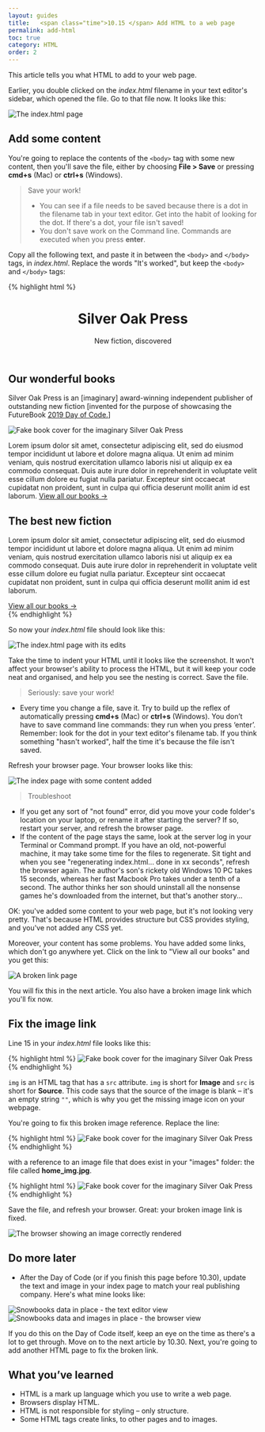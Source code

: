 ```yaml
---
layout: guides
title:   <span class="time">10.15 </span> Add HTML to a web page
permalink: add-html
toc: true
category: HTML
order: 2
---
```


<!-- <span class="tag tag--draft">Not started</span> -->
<!-- <span class="tag tag--progress">In progress</span> -->
<!-- <span class="tag tag--review">Ready for review</span> -->
<!-- <span class="tag tag--approved">Approved</span> -->

<p class="content__abstract">
  This article tells you what HTML to add to your web page.
</p>

Earlier, you double clicked on the _index.html_ filename in your text editor's sidebar, which opened the file. Go to that file now. It looks like this:

![The index.html page](/assets/images/index.png)

## Add some content

You're going to replace the contents of the `<body>` tag with some new content, then you'll save the file, either by choosing **File > Save** or pressing **cmd+s** (Mac) or **ctrl+s** (Windows).

> <span class="content__learn-more">Save your work!</span>
> * You can see if a file needs to be saved because there is a dot in the filename tab in your text editor. Get into the habit of looking for the dot. If there's a dot, your file isn't saved!
> * You don't save work on the Command line. Commands are executed when you press **enter**.

Copy all the following text, and paste it in between the `<body>` and `</body>` tags, in _index.html_. Replace the words "It's worked", but keep the `<body>` and `</body>` tags:

{% highlight html %}
  <header class="primary-header">
    <h1>Silver Oak Press</h1>
    <aside>New fiction, discovered</aside>
  </header>
  <section>
    <h2>Our wonderful books</h2>
    <p>
      Silver Oak Press is an [imaginary] award-winning independent publisher of outstanding new fiction [invented for the purpose of showcasing the FutureBook <a href="https://2019.dayofcode.co.uk">2019 Day of Code.</a>]
    </p>
    <img class="cover--home" src="" alt="Fake book cover for the imaginary Silver Oak Press" />
    <p>
      Lorem ipsum dolor sit amet, consectetur adipiscing elit, sed do eiusmod tempor incididunt ut labore et dolore magna aliqua. Ut enim ad minim veniam, quis nostrud exercitation ullamco laboris nisi ut aliquip ex ea commodo consequat. Duis aute irure dolor in reprehenderit in voluptate velit esse cillum dolore eu fugiat nulla pariatur. Excepteur sint occaecat cupidatat non proident, sunt in culpa qui officia deserunt mollit anim id est laborum.
      <a href="/portfolio/">View all our books →</a>
    </p>
  </section>
  <section>
    <h2>The best new fiction</h2>
    <p>
      Lorem ipsum dolor sit amiet, consectetur adipiscing elit, sed do eiusmod tempor incididunt ut labore et dolore magna aliqua. Ut enim ad minim veniam, quis nostrud exercitation ullamco laboris nisi ut aliquip ex ea commodo consequat. Duis aute irure dolor in reprehenderit in voluptate velit esse cillum dolore eu fugiat nulla pariatur. Excepteur sint occaecat cupidatat non proident, sunt in culpa qui officia deserunt mollit anim id est laborum.
    </p>
    <a href="/portfolio/">View all our books →</a>
  </section>
{% endhighlight %}

So now your _index.html_ file should look like this:

![The index.html page with its edits](assets/images/edited-index.png)

Take the time to indent your HTML until it looks like the screenshot. It won't affect your browser's ability to process the HTML, but it will keep your code neat and organised, and help you see the nesting is correct. Save the file.

> <span class="content__learn-more">Seriously: save your work!</span>
* Every time you change a file, save it. Try to build up the reflex of automatically pressing **cmd+s** (Mac) or **ctrl+s** (Windows). You don’t have to save command line commands: they run when you press ‘enter’. Remember: look for the dot in your text editor's filename tab. If you think something "hasn't worked", half the time it's because the file isn't saved.

Refresh your browser page. Your browser looks like this:

![The index page with some content added](assets/images/index-content.png)

> <span class="content__learn-more">Troubleshoot<span>
* If you get any sort of "not found" error, did you move your code folder's location on your laptop, or rename it after starting the server? If so, restart your server, and refresh the browser page.
* If the content of the page stays the same, look at the server log in your Terminal or Command prompt. If you have an old, not-powerful machine, it may take some time for the files to regenerate. Sit tight and when you see "regenerating index.html... done in xx seconds", refresh the browser again. The author's son's rickety old Windows 10 PC takes 15 seconds, whereas her fast Macbook Pro takes under a tenth of a second. The author thinks her son should uninstall all the nonsense games he's downloaded from the internet, but that's another story...

OK: you've added some content to your web page, but it's not looking very pretty. That's because HTML provides structure but CSS provides styling, and you've not added any CSS yet.

Moreover, your content has some problems. You have added some links, which don't go anywhere yet. Click on the link to "View all our books" and you get this:

![A broken link page](assets/images/broken-link.png)

You will fix this in the next article. You also have a broken image link which you'll fix now.

## Fix the image link

Line 15 in your _index.html_ file looks like this:

{% highlight html %}
<img class="cover--home" src="" alt="Fake book cover for the imaginary Silver Oak Press" />
{% endhighlight %}

`img` is an HTML tag that has a `src` attribute. `img` is short for **Image** and `src` is short for **Source**. This code says that the source of the image is blank – it's an empty string `""`, which is why you get the missing image icon on your webpage.

You're going to fix this broken image reference. Replace the line:

{% highlight html %}
<img class="cover--home" src="" alt="Fake book cover for the imaginary Silver Oak Press" />
{% endhighlight %}

with a reference to an image file that does exist in your "images" folder: the file called **home_img.jpg**.

{% highlight html %}
<img class="cover--home" src="/images/home_img.jpg" alt="Fake book cover for the imaginary Silver Oak Press" />
{% endhighlight %}

Save the file, and refresh your browser. Great: your broken image link is fixed.

![The browser showing an image correctly rendered](assets/images/fixed-img.png)

## Do more later

* After the Day of Code (or if you finish this page before 10.30), update the text and image in your index page to match your real publishing company. Here's what mine looks like:

![Snowbooks data in place - the text editor view](assets/images/snowbooks1.png)
![Snowbooks data and images in place - the browser view](assets/images/snowbooks2.png)

If you do this on the Day of Code itself, keep an eye on the time as there's a lot to get through. Move on to the next article by 10.30. Next, you're going to add another HTML page to fix the broken link.

## What you’ve learned

* HTML is a mark up language which you use to write a web page.
* Browsers display HTML.
* HTML is not responsible for styling – only structure.
* Some HTML tags create links, to other pages and to images.

